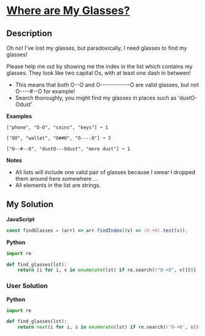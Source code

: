 # [Where are My Glasses?](https://www.codewars.com/kata/6512c786a07f6a000fe7a274)

## Description

Oh no! I've lost my glasses, but paradoxically, I need glasses to find my glasses!

Please help me out by showing me the index in the list which contains my glasses. They look like two capital Os, with at least one dash in between!

- This means that both O--O and O------------O are valid glasses, but not O----#--O for example!
- Search thoroughly, you might find my glasses in places such as 'dustO-Odust'

**Examples**

```
["phone", "O-O", "coins", "keys"] ➞ 1

["OO", "wallet", "O##O", "O----O"] ➞ 3

["O--#--O", "dustO---Odust", "more dust"] ➞ 1
```

**Notes**

- All lists will include one valid pair of glasses because I swear I dropped them around here somewhere ...
- All elements in the list are strings.

## My Solution

**JavaScript**

```js
const findGlasses = (arr) => arr.findIndex((v) => /O-+O/.test(v));
```

**Python**

```py
import re

def find_glasses(lst):
    return [i for i, v in enumerate(lst) if re.search(r"O-+O", v)][0]
```

### User Solution

**Python**

```py
import re

def find_glasses(lst):
    return next(i for i, s in enumerate(lst) if re.search(r'O-+O', s))
```

